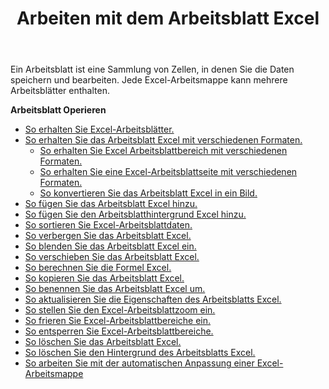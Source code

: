 ﻿---
title: Arbeiten mit dem Arbeitsblatt Excel
second_title: Aspose.Cells Cloud Documen
linktitle: Arbeitsblatt
type: docs
url: /de/worksheets/
aliases: [/working-with-worksheets/]
keywords: Working with worksheet on an Excel workbook
description: Aspose.Cells Cloud REST API unterstützt das Arbeiten mit Arbeitsblättern in einer Excel-Arbeitsmappe. SDK unterstützt Arten von Entwicklungssprachen. Dazu gehören Android, C#, Go, Java, NodeJS, Perl, PHP, Python, Ruby und Swift
weight: 100
---
Ein Arbeitsblatt ist eine Sammlung von Zellen, in denen Sie die Daten speichern und bearbeiten. Jede Excel-Arbeitsmappe kann mehrere Arbeitsblätter enthalten.

**Arbeitsblatt Operieren**

- [So erhalten Sie Excel-Arbeitsblätter.](/cells/de/worksheets/get-all/)
- [So erhalten Sie das Arbeitsblatt Excel mit verschiedenen Formaten.](/cells/de/worksheets/get/) 
    - [So erhalten Sie Excel Arbeitsblattbereich mit verschiedenen Formaten.](/cells/de/worksheets/area-to-different-formats/)
    - [So erhalten Sie eine Excel-Arbeitsblattseite mit verschiedenen Formaten.](/cells/de/get-worksheet-for-page-index/) 
    - [So konvertieren Sie das Arbeitsblatt Excel in ein Bild.](/cells/de/worksheets/to-image/)
- [So fügen Sie das Arbeitsblatt Excel hinzu.](/cells/de/worksheets/add/)
- [So fügen Sie den Arbeitsblatthintergrund Excel hinzu.](/cells/de/worksheets/background/add/) 
- [So sortieren Sie Excel-Arbeitsblattdaten.](/cells/de/worksheets/sort-data/) 
- [So verbergen Sie das Arbeitsblatt Excel.](/cells/de/worksheets/hide/)
- [So blenden Sie das Arbeitsblatt Excel ein.](/cells/de/worksheets/unhide/)
- [So verschieben Sie das Arbeitsblatt Excel.](/cells/de/worksheets/move/)
- [So berechnen Sie die Formel Excel.](/cells/de/worksheets/calculate-formula/)
- [So kopieren Sie das Arbeitsblatt Excel.](/cells/de/worksheets/copy/)
- [So benennen Sie das Arbeitsblatt Excel um.](/cells/de/worksheets/rename/)
- [So aktualisieren Sie die Eigenschaften des Arbeitsblatts Excel.](/cells/de/worksheets/update-properties/)
- [So stellen Sie den Excel-Arbeitsblattzoom ein.](/cells/de/worksheets/zoom/)
- [So frieren Sie Excel-Arbeitsblattbereiche ein.](/cells/de/worksheets/freeze-panes/)
- [So entsperren Sie Excel-Arbeitsblattbereiche.](/cells/de/worksheets/unfreeze-panes/)
- [So löschen Sie das Arbeitsblatt Excel.](/cells/de/worksheets/delete/)
- [So löschen Sie den Hintergrund des Arbeitsblatts Excel.](/cells/de/worksheets/background/delete/)
- [ So arbeiten Sie mit der automatischen Anpassung einer Excel-Arbeitsmappe](/cells/de/worksheets/autofit/)
